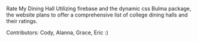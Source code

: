 Rate My Dining Hall
Utilizing firebase and the dynamic css Bulma package,
the website plans to offer a comprehensive list of college dining halls and their ratings.

Contributors: Cody, Alanna, Grace, Eric
:)